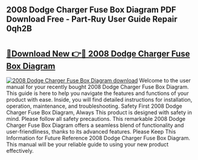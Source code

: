 ## 2008 Dodge Charger Fuse Box Diagram PDF Download Free - Part-Ruy User Guide Repair 0qh2B

# <h2><a href="http://dfmbs2i.blite.top/?on=2008+Dodge+Charger+Fuse+Box+Diagram">🔗Download New 👉🔴 2008 Dodge Charger Fuse Box Diagram</a></h2>

[![2008 Dodge Charger Fuse Box Diagram download](https://i.imgur.com/lujVjoI.png)](http://dfmbs2i.blite.top/?on=2008+Dodge+Charger+Fuse+Box+Diagram)
Welcome to the user manual for your recently bought 2008 Dodge Charger Fuse Box Diagram. This guide is here to help you navigate the features and functions of your product with ease. Inside, you will find detailed instructions for installation, operation, maintenance, and troubleshooting. Safety First 2008 Dodge Charger Fuse Box Diagram, Always This product is designed with safety in mind. Please follow all safety precautions. This remarkable 2008 Dodge Charger Fuse Box Diagram offers a seamless blend of functionality and user-friendliness, thanks to its advanced features. Please Keep This Information for Future Reference 2008 Dodge Charger Fuse Box Diagram. This manual will be your reliable guide to using your new product effectively.
